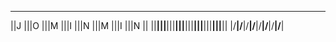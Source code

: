  ____ ____ ____ ____ ____ ____ ____ ____ 
||J |||O |||M |||I |||N |||M |||I |||N ||
||__|||__|||__|||__|||__|||__|||__|||__||
|/__\|/__\|/__\|/__\|/__\|/__\|/__\|/__\|
